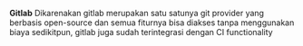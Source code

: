 **Gitlab** Dikarenakan gitlab merupakan satu satunya git provider yang berbasis open-source dan semua fiturnya bisa diakses tanpa menggunakan biaya sedikitpun, gitlab juga sudah terintegrasi dengan CI functionality